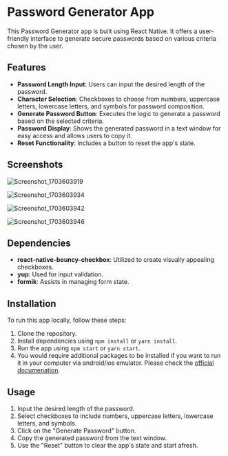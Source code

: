 # Password Generator App

This Password Generator app is built using React Native. It offers a user-friendly interface to generate secure passwords based on various criteria chosen by the user.

## Features

- **Password Length Input**: Users can input the desired length of the password.
- **Character Selection**: Checkboxes to choose from numbers, uppercase letters, lowercase letters, and symbols for password composition.
- **Generate Password Button**: Executes the logic to generate a password based on the selected criteria.
- **Password Display**: Shows the generated password in a text window for easy access and allows users to copy it.
- **Reset Functionality**: Includes a button to reset the app's state.

## Screenshots

<!-- Placeholder for screenshots -->

![Screenshot_1703603919](https://github.com/qur786/react-native-password-generator/assets/79472606/ec166d21-48e0-4bbc-b34c-1165c551608f)


![Screenshot_1703603934](https://github.com/qur786/react-native-password-generator/assets/79472606/279d4d23-fe59-4934-896c-3a45840cbd6a)


![Screenshot_1703603942](https://github.com/qur786/react-native-password-generator/assets/79472606/240a477c-3629-4efa-b2ca-4449138cd808)


![Screenshot_1703603946](https://github.com/qur786/react-native-password-generator/assets/79472606/d40d8093-f2c4-43b9-b628-74903357c3a2)



<!-- Add screenshots showcasing the UI of your app -->

## Dependencies

- **react-native-bouncy-checkbox**: Utilized to create visually appealing checkboxes.
- **yup**: Used for input validation.
- **formik**: Assists in managing form state.

## Installation

To run this app locally, follow these steps:

1. Clone the repository.
2. Install dependencies using `npm install` or `yarn install`.
3. Run the app using `npm start` or `yarn start`.
4. You would require additional packages to be installed if you want to run it in your computer via android/ios emulator. Please check the [official documenation](https://reactnative.dev/docs/environment-setup).

## Usage

1. Input the desired length of the password.
2. Select checkboxes to include numbers, uppercase letters, lowercase letters, and symbols.
3. Click on the "Generate Password" button.
4. Copy the generated password from the text window.
5. Use the "Reset" button to clear the app's state and start afresh.

